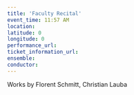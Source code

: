 ```yaml
---
title: 'Faculty Recital'
event_time: 11:57 AM
location: 
latitude: 0
longitude: 0
performance_url: 
ticket_information_url: 
ensemble: 
conductor: 
---
```

Works by Florent Schmitt, Christian Lauba